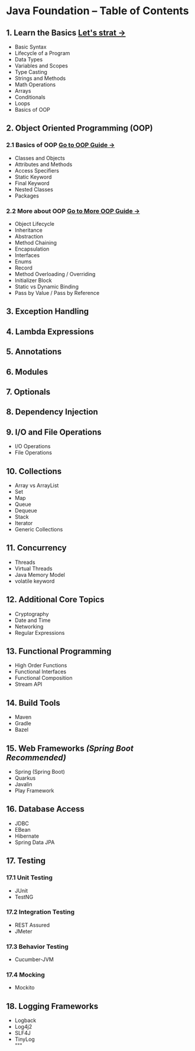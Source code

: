# Java Foundation – Table of Contents

## 1. Learn the Basics [ Let's strat →](./Java-basics/Java_basics_guide.markdown)
- Basic Syntax  
- Lifecycle of a Program  
- Data Types  
- Variables and Scopes  
- Type Casting  
- Strings and Methods  
- Math Operations  
- Arrays  
- Conditionals  
- Loops  
- Basics of OOP  

## 2. Object Oriented Programming (OOP) 
### 2.1 Basics of OOP [ Go to OOP Guide →](./Java-OOP/Java_OOP_guide.markdown)
- Classes and Objects  
- Attributes and Methods  
- Access Specifiers  
- Static Keyword  
- Final Keyword  
- Nested Classes  
- Packages  

### 2.2 More about OOP [ Go to More OOP Guide →](./Java-OOP//Java_OOP_guide2.markdown)
- Object Lifecycle  
- Inheritance  
- Abstraction  
- Method Chaining  
- Encapsulation  
- Interfaces  
- Enums  
- Record  
- Method Overloading / Overriding  
- Initializer Block  
- Static vs Dynamic Binding  
- Pass by Value / Pass by Reference  

## 3. Exception Handling  
## 4. Lambda Expressions  
## 5. Annotations  
## 6. Modules  
## 7. Optionals  

## 8. Dependency Injection  

## 9. I/O and File Operations
- I/O Operations  
- File Operations  

## 10. Collections
- Array vs ArrayList  
- Set  
- Map  
- Queue  
- Dequeue  
- Stack  
- Iterator  
- Generic Collections  

## 11. Concurrency
- Threads  
- Virtual Threads  
- Java Memory Model  
- volatile keyword  

## 12. Additional Core Topics
- Cryptography  
- Date and Time  
- Networking  
- Regular Expressions  

## 13. Functional Programming
- High Order Functions  
- Functional Interfaces  
- Functional Composition  
- Stream API  

## 14. Build Tools
- Maven  
- Gradle  
- Bazel  

## 15. Web Frameworks *(Spring Boot Recommended)*
- Spring (Spring Boot)  
- Quarkus  
- Javalin  
- Play Framework  

## 16. Database Access
- JDBC  
- EBean  
- Hibernate  
- Spring Data JPA  

## 17. Testing

### 17.1 Unit Testing
- JUnit  
- TestNG  

### 17.2 Integration Testing
- REST Assured  
- JMeter  

### 17.3 Behavior Testing
- Cucumber-JVM  

### 17.4 Mocking
- Mockito  

## 18. Logging Frameworks
- Logback  
- Log4j2  
- SLF4J  
- TinyLog  
"""
